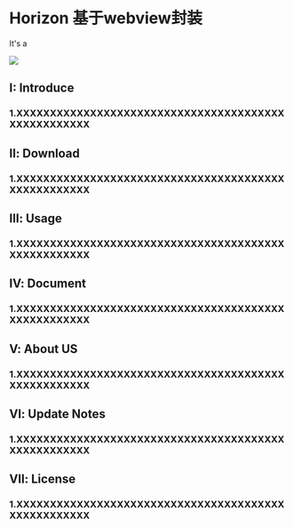 # Horizon 基于webview封装
It's a

![](https://github.com/KernHu/Horizon/raw/master/app/src/main/res/mipmap-xxxhdpi/logo_larger.gif)  

##  I: Introduce
### 1.XXXXXXXXXXXXXXXXXXXXXXXXXXXXXXXXXXXXXXXXXXXXXXXXXXXX

##  Ⅱ: Download
### 1.XXXXXXXXXXXXXXXXXXXXXXXXXXXXXXXXXXXXXXXXXXXXXXXXXXXX

##  Ⅲ: Usage
### 1.XXXXXXXXXXXXXXXXXXXXXXXXXXXXXXXXXXXXXXXXXXXXXXXXXXXX

##  Ⅳ: Document
### 1.XXXXXXXXXXXXXXXXXXXXXXXXXXXXXXXXXXXXXXXXXXXXXXXXXXXX

##  Ⅴ: About US
### 1.XXXXXXXXXXXXXXXXXXXXXXXXXXXXXXXXXXXXXXXXXXXXXXXXXXXX

##  Ⅵ: Update Notes
### 1.XXXXXXXXXXXXXXXXXXXXXXXXXXXXXXXXXXXXXXXXXXXXXXXXXXXX

##  Ⅶ: License
### 1.XXXXXXXXXXXXXXXXXXXXXXXXXXXXXXXXXXXXXXXXXXXXXXXXXXXX


